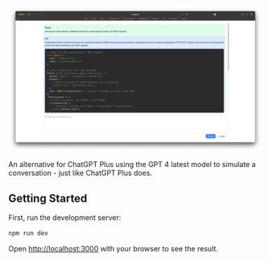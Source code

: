 ![Webpage of the chat](chat-with-gpt.png)

An alternative for ChatGPT Plus using the GPT 4 latest model to simulate a conversation - just like ChatGPT Plus does.

## Getting Started

First, run the development server:

```bash
npm run dev
```

Open [http://localhost:3000](http://localhost:3000) with your browser to see the result.

